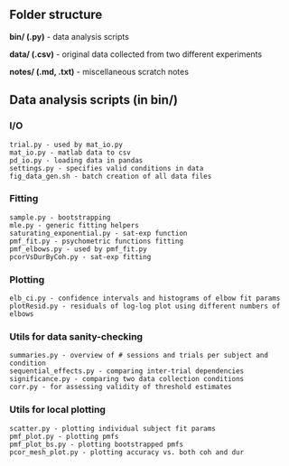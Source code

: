 ## Folder structure

__bin/ (.py)__ - data analysis scripts

__data/ (.csv)__ - original data collected from two different experiments

__notes/ (.md, .txt)__ - miscellaneous scratch notes

## Data analysis scripts (in bin/)

### I/O
    trial.py - used by mat_io.py
    mat_io.py - matlab data to csv
    pd_io.py - loading data in pandas
    settings.py - specifies valid conditions in data
    fig_data_gen.sh - batch creation of all data files

### Fitting
    sample.py - bootstrapping
    mle.py - generic fitting helpers
    saturating_exponential.py - sat-exp function
    pmf_fit.py - psychometric functions fitting
    pmf_elbows.py - used by pmf_fit.py
    pcorVsDurByCoh.py - sat-exp fitting

### Plotting
    elb_ci.py - confidence intervals and histograms of elbow fit params
    plotResid.py - residuals of log-log plot using different numbers of elbows    

### Utils for data sanity-checking
    summaries.py - overview of # sessions and trials per subject and condition
    sequential_effects.py - comparing inter-trial dependencies
    significance.py - comparing two data collection conditions
    corr.py - for assessing validity of threshold estimates

### Utils for local plotting
    scatter.py - plotting individual subject fit params
    pmf_plot.py - plotting pmfs
    pmf_plot_bs.py - plotting bootstrapped pmfs
    pcor_mesh_plot.py - plotting accuracy vs. both coh and dur